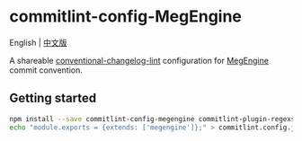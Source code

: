 # commitlint-config-MegEngine  

English | [中文版](https://github.com/HikawaRin/commitlint-config-megengine/blob/master/README_CN.md)  

A shareable [conventional-changelog-lint](https://github.com/conventional-changelog/commitlint) configuration for [MegEngine](https://github.com/MegEngine/MegEngine) commit convention.  

## Getting started

```sh
npm install --save commitlint-config-megengine commitlint-plugin-regexscope @commitlint/cli
echo "module.exports = {extends: ['megengine']};" > commitlint.config.js
```
